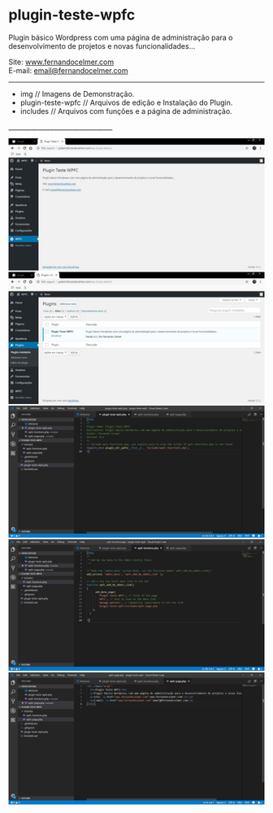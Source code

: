 # plugin-teste-wpfc

Plugin básico Wordpress com uma página de administração para o desenvolvimento de projetos e novas funcionalidades...

Site: www.fernandocelmer.com
</br>
E-mail: email@fernandocelmer.com
________________________________
<ul>
	<li>img // Imagens de Demonstração.</li>
	<li>plugin-teste-wpfc // Arquivos de edição e Instalação do Plugin.</li>
	<li>includes // Arquivos com funções e a página de administração.</li>
</ul>
________________________________

<p>
<img src="https://github.com/FernandoCelmer/plugin-teste-wpfc/blob/master/img/img-plugin-teste-wpfc-01.jpg?raw=true" alt="img-plugin-teste-wpfc-01.jpg">
<img src="https://github.com/FernandoCelmer/plugin-teste-wpfc/blob/master/img/img-plugin-teste-wpfc-02.jpg?raw=true" alt="img-plugin-teste-wpfc-02.jpg">
<img src="https://github.com/FernandoCelmer/plugin-teste-wpfc/blob/master/img/img-plugin-teste-wpfc-03.jpg?raw=true" alt="img-plugin-teste-wpfc-03.jpg">
<img src="https://github.com/FernandoCelmer/plugin-teste-wpfc/blob/master/img/img-plugin-teste-wpfc-04.jpg?raw=true" alt="img-plugin-teste-wpfc-04.jpg">
<img src="https://github.com/FernandoCelmer/plugin-teste-wpfc/blob/master/img/img-plugin-teste-wpfc-05.jpg?raw=true" alt="img-plugin-teste-wpfc-05.jpg"></p>

